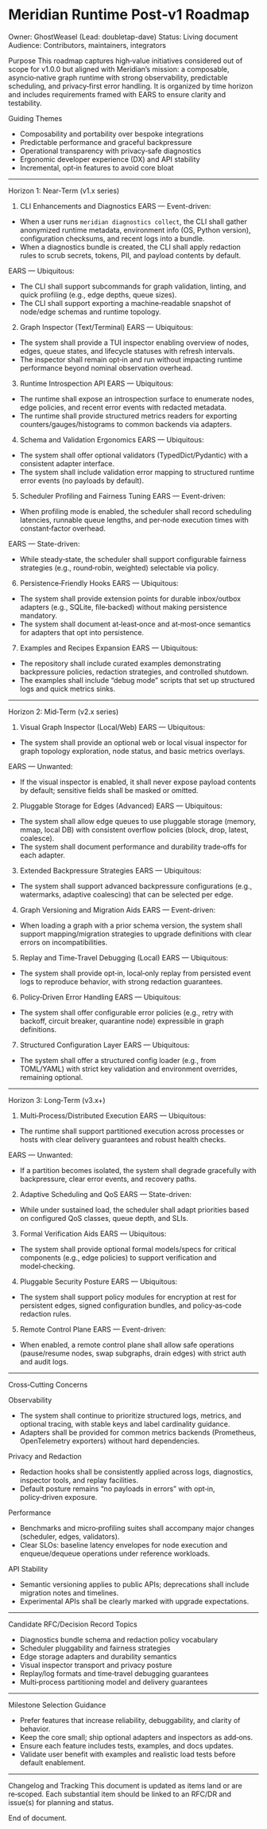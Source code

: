 # Meridian Runtime Post‑v1 Roadmap

Owner: GhostWeasel (Lead: doubletap-dave)
Status: Living document
Audience: Contributors, maintainers, integrators

Purpose
This roadmap captures high‑value initiatives considered out of scope for v1.0.0 but aligned with Meridian’s mission: a composable, asyncio‑native graph runtime with strong observability, predictable scheduling, and privacy‑first error handling. It is organized by time horizon and includes requirements framed with EARS to ensure clarity and testability.

Guiding Themes
- Composability and portability over bespoke integrations
- Predictable performance and graceful backpressure
- Operational transparency with privacy‑safe diagnostics
- Ergonomic developer experience (DX) and API stability
- Incremental, opt‑in features to avoid core bloat

-------------------------------------------------------------------------------

Horizon 1: Near‑Term (v1.x series)

1) CLI Enhancements and Diagnostics
EARS — Event-driven:
- When a user runs `meridian diagnostics collect`, the CLI shall gather anonymized runtime metadata, environment info (OS, Python version), configuration checksums, and recent logs into a bundle.
- When a diagnostics bundle is created, the CLI shall apply redaction rules to scrub secrets, tokens, PII, and payload contents by default.

EARS — Ubiquitous:
- The CLI shall support subcommands for graph validation, linting, and quick profiling (e.g., edge depths, queue sizes).
- The CLI shall support exporting a machine‑readable snapshot of node/edge schemas and runtime topology.

2) Graph Inspector (Text/Terminal)
EARS — Ubiquitous:
- The system shall provide a TUI inspector enabling overview of nodes, edges, queue states, and lifecycle statuses with refresh intervals.
- The inspector shall remain opt‑in and run without impacting runtime performance beyond nominal observation overhead.

3) Runtime Introspection API
EARS — Ubiquitous:
- The runtime shall expose an introspection surface to enumerate nodes, edge policies, and recent error events with redacted metadata.
- The runtime shall provide structured metrics readers for exporting counters/gauges/histograms to common backends via adapters.

4) Schema and Validation Ergonomics
EARS — Ubiquitous:
- The system shall offer optional validators (TypedDict/Pydantic) with a consistent adapter interface.
- The system shall include validation error mapping to structured runtime error events (no payloads by default).

5) Scheduler Profiling and Fairness Tuning
EARS — Event-driven:
- When profiling mode is enabled, the scheduler shall record scheduling latencies, runnable queue lengths, and per‑node execution times with constant‑factor overhead.

EARS — State-driven:
- While steady‑state, the scheduler shall support configurable fairness strategies (e.g., round‑robin, weighted) selectable via policy.

6) Persistence‑Friendly Hooks
EARS — Ubiquitous:
- The system shall provide extension points for durable inbox/outbox adapters (e.g., SQLite, file‑backed) without making persistence mandatory.
- The system shall document at‑least‑once and at‑most‑once semantics for adapters that opt into persistence.

7) Examples and Recipes Expansion
EARS — Ubiquitous:
- The repository shall include curated examples demonstrating backpressure policies, redaction strategies, and controlled shutdown.
- The examples shall include “debug mode” scripts that set up structured logs and quick metrics sinks.

-------------------------------------------------------------------------------

Horizon 2: Mid‑Term (v2.x series)

1) Visual Graph Inspector (Local/Web)
EARS — Ubiquitous:
- The system shall provide an optional web or local visual inspector for graph topology exploration, node status, and basic metrics overlays.

EARS — Unwanted:
- If the visual inspector is enabled, it shall never expose payload contents by default; sensitive fields shall be masked or omitted.

2) Pluggable Storage for Edges (Advanced)
EARS — Ubiquitous:
- The system shall allow edge queues to use pluggable storage (memory, mmap, local DB) with consistent overflow policies (block, drop, latest, coalesce).
- The system shall document performance and durability trade‑offs for each adapter.

3) Extended Backpressure Strategies
EARS — Ubiquitous:
- The system shall support advanced backpressure configurations (e.g., watermarks, adaptive coalescing) that can be selected per edge.

4) Graph Versioning and Migration Aids
EARS — Event-driven:
- When loading a graph with a prior schema version, the system shall support mapping/migration strategies to upgrade definitions with clear errors on incompatibilities.

5) Replay and Time‑Travel Debugging (Local)
EARS — Ubiquitous:
- The system shall provide opt‑in, local‑only replay from persisted event logs to reproduce behavior, with strong redaction guarantees.

6) Policy‑Driven Error Handling
EARS — Ubiquitous:
- The system shall offer configurable error policies (e.g., retry with backoff, circuit breaker, quarantine node) expressible in graph definitions.

7) Structured Configuration Layer
EARS — Ubiquitous:
- The system shall offer a structured config loader (e.g., from TOML/YAML) with strict key validation and environment overrides, remaining optional.

-------------------------------------------------------------------------------

Horizon 3: Long‑Term (v3.x+)

1) Multi‑Process/Distributed Execution
EARS — Ubiquitous:
- The runtime shall support partitioned execution across processes or hosts with clear delivery guarantees and robust health checks.

EARS — Unwanted:
- If a partition becomes isolated, the system shall degrade gracefully with backpressure, clear error events, and recovery paths.

2) Adaptive Scheduling and QoS
EARS — State-driven:
- While under sustained load, the scheduler shall adapt priorities based on configured QoS classes, queue depth, and SLIs.

3) Formal Verification Aids
EARS — Ubiquitous:
- The system shall provide optional formal models/specs for critical components (e.g., edge policies) to support verification and model‑checking.

4) Pluggable Security Posture
EARS — Ubiquitous:
- The system shall support policy modules for encryption at rest for persistent edges, signed configuration bundles, and policy‑as‑code redaction rules.

5) Remote Control Plane
EARS — Event-driven:
- When enabled, a remote control plane shall allow safe operations (pause/resume nodes, swap subgraphs, drain edges) with strict auth and audit logs.

-------------------------------------------------------------------------------

Cross‑Cutting Concerns

Observability
- The system shall continue to prioritize structured logs, metrics, and optional tracing, with stable keys and label cardinality guidance.
- Adapters shall be provided for common metrics backends (Prometheus, OpenTelemetry exporters) without hard dependencies.

Privacy and Redaction
- Redaction hooks shall be consistently applied across logs, diagnostics, inspector tools, and replay facilities.
- Default posture remains “no payloads in errors” with opt‑in, policy‑driven exposure.

Performance
- Benchmarks and micro‑profiling suites shall accompany major changes (scheduler, edges, validators).
- Clear SLOs: baseline latency envelopes for node execution and enqueue/dequeue operations under reference workloads.

API Stability
- Semantic versioning applies to public APIs; deprecations shall include migration notes and timelines.
- Experimental APIs shall be clearly marked with upgrade expectations.

-------------------------------------------------------------------------------

Candidate RFC/Decision Record Topics
- Diagnostics bundle schema and redaction policy vocabulary
- Scheduler pluggability and fairness strategies
- Edge storage adapters and durability semantics
- Visual inspector transport and privacy posture
- Replay/log formats and time‑travel debugging guarantees
- Multi‑process partitioning model and delivery guarantees

-------------------------------------------------------------------------------

Milestone Selection Guidance
- Prefer features that increase reliability, debuggability, and clarity of behavior.
- Keep the core small; ship optional adapters and inspectors as add‑ons.
- Ensure each feature includes tests, examples, and docs updates.
- Validate user benefit with examples and realistic load tests before default enablement.

-------------------------------------------------------------------------------

Changelog and Tracking
This document is updated as items land or are re‑scoped. Each substantial item should be linked to an RFC/DR and issue(s) for planning and status.

End of document.